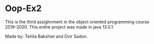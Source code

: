 # Oop-Ex2
This is the third assighnment in the object oriented programming course 2019-2020.
This entire project was made in java 13.0.1.


Made by: Tehila Bakshiel and Dvir Sadon.
